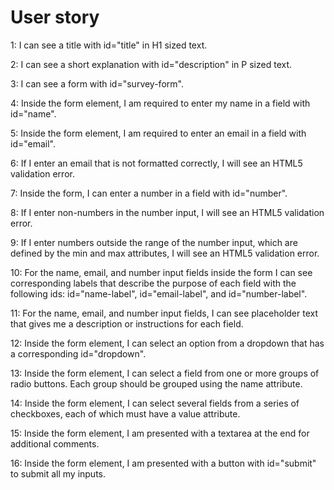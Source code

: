 # User story

1: I can see a title with id="title" in H1 sized text.

2: I can see a short explanation with id="description" in P sized text.

3: I can see a form with id="survey-form".

4: Inside the form element, I am required to enter my name in a field with id="name".

5: Inside the form element, I am required to enter an email in a field with id="email".

6: If I enter an email that is not formatted correctly, I will see an HTML5 validation error.

7: Inside the form, I can enter a number in a field with id="number".

8: If I enter non-numbers in the number input, I will see an HTML5 validation error.

9: If I enter numbers outside the range of the number input, which are defined by the min and max attributes, I will see an HTML5 validation error.

10: For the name, email, and number input fields inside the form I can see corresponding labels that describe the purpose of each field with the following ids: id="name-label", id="email-label", and id="number-label".

11: For the name, email, and number input fields, I can see placeholder text that gives me a description or instructions for each field.

12: Inside the form element, I can select an option from a dropdown that has a corresponding id="dropdown".

13: Inside the form element, I can select a field from one or more groups of radio buttons. Each group should be grouped using the name attribute.

14: Inside the form element, I can select several fields from a series of checkboxes, each of which must have a value attribute.

15: Inside the form element, I am presented with a textarea at the end for additional comments.

16: Inside the form element, I am presented with a button with id="submit" to submit all my inputs.
